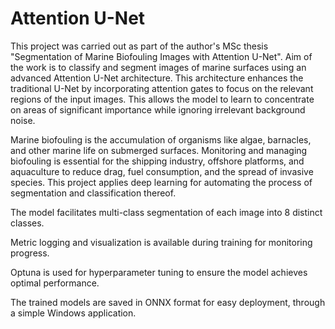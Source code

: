# Attention U-Net
This project was carried out as part of the author's MSc thesis "Segmentation of Marine Biofouling Images with Attention U-Net". Aim of the work is to classify and segment images of marine surfaces using an advanced Attention U-Net architecture. This architecture enhances the traditional U-Net by incorporating attention gates to focus on the relevant regions of the input images. This allows the model to learn to concentrate on areas of significant importance while ignoring irrelevant background noise.

Marine biofouling is the accumulation of organisms like algae, barnacles, and other marine life on submerged surfaces. Monitoring and managing biofouling is essential for the shipping industry, offshore platforms, and aquaculture to reduce drag, fuel consumption, and the spread of invasive species. This project applies deep learning for automating the process of segmentation and classification thereof.

The model facilitates multi-class segmentation of each image into 8 distinct classes.

Metric logging and visualization is available during training for monitoring progress.

Optuna is used for hyperparameter tuning to ensure the model achieves optimal performance.

The trained models are saved in ONNX format for easy deployment, through a simple Windows application.
